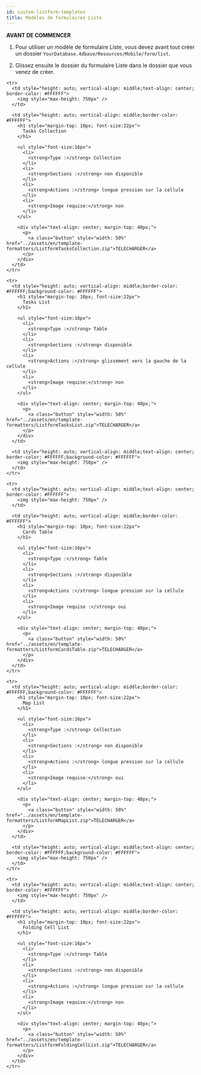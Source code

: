 ```yaml
---
id: custom-listform-templates
title: Modèles de formulaires Liste
---
```

<div class = "tips"> 

**AVANT DE COMMENCER**

1. Pour utiliser un modèle de formulaire Liste, vous devez avant tout créer un dossier `YourDatabase.4dbase/Resources/Mobile/form/list`.

2. Glissez ensuite le dossier du formulaire Liste dans le dossier que vous venez de créer.</div> 

<div style="height: auto;">
  <table>
    <col width="50%"> <col width="50%"> 
    
    <tr>
      <td style="height: auto; vertical-align: middle;text-align: center; border-color: #FFFFFF">
        <img style="max-height: 750px" />
      </td>
      
      <td style="height: auto; vertical-align: middle;border-color: #FFFFFF">
        <h1 style="margin-top: 10px; font-size:22px">
          Tasks Collection
        </h1>
        
        <ul style="font-size:16px">
          <li>
            <strong>Type :</strong> Collection
          </li>
          <li>
            <strong>Sections :</strong> non disponible
          </li>
          <li>
            <strong>Actions :</strong> longue pression sur la cellule
          </li>
          <li>
            <strong>Image requise:</strong> non
          </li>
        </ul>
        
        <div style="text-align: center; margin-top: 40px;">
          <p>
            <a class="button" style="width: 50%" href="../assets/en/template-formatters/ListformTasksCollection.zip">TELECHARGER</a>
          </p>
        </div>
      </td>
    </tr>
    
    <tr>
      <td style="height: auto; vertical-align: middle;border-color: #FFFFFF;background-color: #FFFFFF">
        <h1 style="margin-top: 10px; font-size:22px">
          Tasks List
        </h1>
        
        <ul style="font-size:16px">
          <li>
            <strong>Type :</strong> Table
          </li>
          <li>
            <strong>Sections :</strong> disponible
          </li>
          <li>
            <strong>Actions :</strong> glissement vers la gauche de la cellule
          </li>
          <li>
            <strong>Image requise:</strong> non
          </li>
        </ul>
        
        <div style="text-align: center; margin-top: 40px;">
          <p>
            <a class="button" style="width: 50%" href="../assets/en/template-formatters/ListformTasksList.zip">TELECHARGER</a>
          </p>
        </div>
      </td>
      
      <td style="height: auto; vertical-align: middle;text-align: center; border-color: #FFFFFF;background-color: #FFFFFF">
        <img style="max-height: 750px" />
      </td>
    </tr>
    
    <tr>
      <td style="height: auto; vertical-align: middle;text-align: center; border-color: #FFFFFF">
        <img style="max-height: 750px" />
      </td>
      
      <td style="height: auto; vertical-align: middle;border-color: #FFFFFF">
        <h1 style="margin-top: 10px; font-size:22px">
          Cards Table
        </h1>
        
        <ul style="font-size:16px">
          <li>
            <strong>Type :</strong> Table
          </li>
          <li>
            <strong>Sections :</strong> disponible
          </li>
          <li>
            <strong>Actions :</strong> longue pression sur la cellule
          </li>
          <li>
            <strong>Image requise :</strong> oui
          </li>
        </ul>
        
        <div style="text-align: center; margin-top: 40px;">
          <p>
            <a class="button" style="width: 50%" href="../assets/en/template-formatters/ListformCardsTable.zip">TELECHARGER</a>
          </p>
        </div>
      </td>
    </tr>
    
    <tr>
      <td style="height: auto; vertical-align: middle;border-color: #FFFFFF;background-color: #FFFFFF">
        <h1 style="margin-top: 10px; font-size:22px">
          Map List
        </h1>
        
        <ul style="font-size:16px">
          <li>
            <strong>Type :</strong> Collection
          </li>
          <li>
            <strong>Sections :</strong> non disponible
          </li>
          <li>
            <strong>Actions :</strong> longue pression sur la cellule
          </li>
          <li>
            <strong>Image requise:</strong> oui
          </li>
        </ul>
        
        <div style="text-align: center; margin-top: 40px;">
          <p>
            <a class="button" style="width: 50%" href="../assets/en/template-formatters/ListformMapList.zip">TELECHARGER</a>
          </p>
        </div>
      </td>
      
      <td style="height: auto; vertical-align: middle;text-align: center; border-color: #FFFFFF;background-color: #FFFFFF">
        <img style="max-height: 750px" />
      </td>
    </tr>
    
    <tr>
      <td style="height: auto; vertical-align: middle;text-align: center; border-color: #FFFFFF">
        <img style="max-height: 750px" />
      </td>
      
      <td style="height: auto; vertical-align: middle;border-color: #FFFFFF">
        <h1 style="margin-top: 10px; font-size:22px">
          Folding Cell List
        </h1>
        
        <ul style="font-size:16px">
          <li>
            <strong>Type :</strong> Table
          </li>
          <li>
            <strong>Sections :</strong> non disponible
          </li>
          <li>
            <strong>Actions :</strong> longue pression sur la cellule
          </li>
          <li>
            <strong>Image requise:</strong> non
          </li>
        </ul>
        
        <div style="text-align: center; margin-top: 40px;">
          <p>
            <a class="button" style="width: 50%" href="../assets/en/template-formatters/ListformFoldingCellList.zip">TELECHARGER</a>
          </p>
        </div>
      </td>
    </tr>
  </table>
</div>